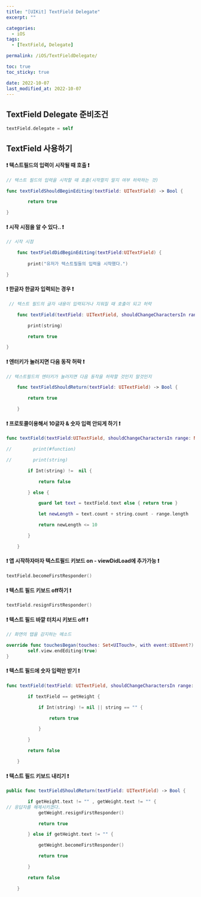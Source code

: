 ```yaml
---
title: "[UIKit] TextField Delegate"
excerpt: ""

categories:
  - iOS
tags:
  - [TextField, Delegate]

permalink: /iOS/TextFieldDelegate/

toc: true
toc_sticky: true

date: 2022-10-07
last_modified_at: 2022-10-07
---
```


## TextField Delegate 준비조건

```swift
textField.delegate = self
```

## TextField 사용하기

#### ❗️ 텍스트필드의 입력이 시작될 때 호출 ❗️

```swift
// 텍스트 필드의 입력을 시작할 때 호출(시작할지 말지 여부 허락하는 것)

func textFieldShouldBeginEditing(textField: UITextField) -> Bool {

        return true

}
```

#### ❗️ 시작 시점을 알 수 있다.. ❗️

```swift
// 시작 시점

    func textFieldDidBeginEditing(textField:UITextField) {
   
        print("유저가 텍스트필들의 입력을 시작했다.")

}
```

#### ❗️ 한글자 한글자 입력되는 경우 ❗️

```swift
 // 텍스트 필드의 글자 내용이 입력되거나 지워질 때 호출이 되고 허락

    func textField(textField: UITextField, shouldChangeCharactersIn range: NSRange, replacementString string: String) -> Bool {

        print(string)

        return true

}
```

#### ❗️ 엔터키가 눌러지면 다음 동작 허락 ❗️

```swift
// 텍스트필드의 엔터키가 눌러지면 다음 동작을 허락할 것인지 말것인지

    func textFieldShouldReturn(textField: UITextField) -> Bool {

        return true

    }
```

#### ❗️ 프로토콜이용해서 10글자 & 숫자 입력 안되게 하기 ❗️

```swift
func textField(textField:UITextField, shouldChangeCharactersIn range: NSRange, replacementString string:String) -> Bool {

//        print(#function)

//        print(string)

        if Int(string) !=  nil {

            return false

        } else {

            guard let text = textField.text else { return true }

            let newLength = text.count + string.count - range.length

            return newLength <= 10

        }

    }
```

#### ❗️ 앱 시작하자마자 텍스트필드 키보드 on - viewDidLoad에 추가가능 ❗️

```swift
textField.becomeFirstResponder()
```

#### ❗️ 텍스트 필드 키보드 off하기 ❗️

```swift
textField.resignFirstResponder()
```

#### ❗️ 텍스트 필드 바깥 터치시 키보드 off ❗️

```swift
// 화면의 탭을 감지하는 메소드

override func touchesBegan(touches: Set<UITouch>, with event:UIEvent?) {
        self.view.endEditing(true)
}
```

#### ❗️ 텍스트 필드에 숫자 입력만 받기 ❗️

```swift
func textField(textField: UITextField, shouldChangeCharactersIn range: NSRange, replacementString string: String) -> Bool {

        if textField == getHeight {

            if Int(string) != nil || string == "" {

                return true

            }

        }

        return false

    }
```

#### ❗️ 텍스트 필드 키보드 내리기 ❗️

```swift
public func textFieldShouldReturn(textField: UITextField) -> Bool {

        if getHeight.text != "" , getWeight.text != "" {
// 응답자를 해제시키겠다.
            getWeight.resignFirstResponder()

            return true

        } else if getHeight.text != "" {

            getWeight.becomeFirstResponder()

            return true

        }

        return false

    }
```
